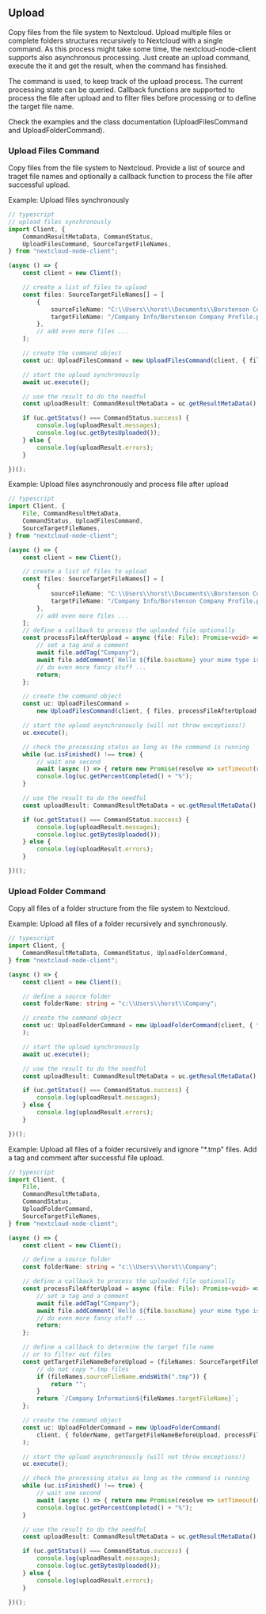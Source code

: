## Upload 
Copy files from the file system to Nextcloud.
Upload multiple files or complete folders structures recursively to Nextcloud with a single command.
As this process might take some time, the nextcloud-node-client supports also asynchronous processing.
Just create an upload command, execute the it and get the result, when the command has finsished. 

The command is used, to keep track of the upload process. The current processing state can be queried. Callback functions are supported to process the file after upload and to filter files before processing or to define the target file name. 

Check the examples and the class documentation (UploadFilesCommand and UploadFolderCommand).

### Upload Files Command
Copy files from the file system to Nextcloud.
Provide a list of source and traget file names and optionally a callback function to process the file after successful upload.

Example: Upload files synchronously
```typescript
// typescript
// upload files synchronously
import Client, {
    CommandResultMetaData, CommandStatus,
    UploadFilesCommand, SourceTargetFileNames,
} from "nextcloud-node-client";

(async () => {
    const client = new Client();

    // create a list of files to upload
    const files: SourceTargetFileNames[] = [
        {
            sourceFileName: "C:\\Users\\horst\\Documents\\Borstenson Company Profile.pdf",
            targetFileName: "/Company Info/Borstenson Company Profile.pdf"
        },
        // add even more files ...
    ];

    // create the command object
    const uc: UploadFilesCommand = new UploadFilesCommand(client, { files });

    // start the upload synchronously
    await uc.execute();

    // use the result to do the needful
    const uploadResult: CommandResultMetaData = uc.getResultMetaData();

    if (uc.getStatus() === CommandStatus.success) {
        console.log(uploadResult.messages);
        console.log(uc.getBytesUploaded());
    } else {
        console.log(uploadResult.errors);
    }

})();
```

Example: Upload files asynchronously and process file after upload
```typescript
// typescript
import Client, {
    File, CommandResultMetaData,
    CommandStatus, UploadFilesCommand,
    SourceTargetFileNames,
} from "nextcloud-node-client";

(async () => {
    const client = new Client();

    // create a list of files to upload
    const files: SourceTargetFileNames[] = [
        {
            sourceFileName: "C:\\Users\\horst\\Documents\\Borstenson Company Profile.pdf",
            targetFileName: "/Company Info/Borstenson Company Profile.pdf"            
        },
        // add even more files ...
    ];
    // define a callback to process the uploaded file optionally
    const processFileAfterUpload = async (file: File): Promise<void> => {
        // set a tag and a comment
        await file.addTag("Company");
        await file.addComment(`Hello ${file.baseName} your mime type is ${file.mime}`);
        // do even more fancy stuff ...
        return;
    };

    // create the command object
    const uc: UploadFilesCommand =
        new UploadFilesCommand(client, { files, processFileAfterUpload });

    // start the upload asynchronously (will not throw exceptions!)
    uc.execute();

    // check the processing status as long as the command is running
    while (uc.isFinished() !== true) {
        // wait one second
        await (async () => { return new Promise(resolve => setTimeout(resolve, 1000)) })();
        console.log(uc.getPercentCompleted() + "%");
    }

    // use the result to do the needful
    const uploadResult: CommandResultMetaData = uc.getResultMetaData();

    if (uc.getStatus() === CommandStatus.success) {
        console.log(uploadResult.messages);
        console.log(uc.getBytesUploaded());
    } else {
        console.log(uploadResult.errors);
    }

})();
```

### Upload Folder Command
Copy all files of a folder structure from the file system to Nextcloud.

Example: Upload all files of a folder recursively and synchronously.
```typescript
// typescript
import Client, {
    CommandResultMetaData, CommandStatus, UploadFolderCommand,
} from "nextcloud-node-client";

(async () => {
    const client = new Client();

    // define a source folder
    const folderName: string = "c:\\Users\\horst\\Company";

    // create the command object
    const uc: UploadFolderCommand = new UploadFolderCommand(client, { folderName }
    );

    // start the upload synchronously
    await uc.execute();

    // use the result to do the needful
    const uploadResult: CommandResultMetaData = uc.getResultMetaData();

    if (uc.getStatus() === CommandStatus.success) {
        console.log(uploadResult.messages);
    } else {
        console.log(uploadResult.errors);
    }

})();
```

Example: Upload all files of a folder recursively and ignore "*.tmp" files. Add a tag and comment after successful file upload.
```typescript
// typescript
import Client, {
    File,
    CommandResultMetaData,
    CommandStatus,
    UploadFolderCommand,
    SourceTargetFileNames,
} from "nextcloud-node-client";

(async () => {
    const client = new Client();

    // define a source folder
    const folderName: string = "c:\\Users\\horst\\Company";

    // define a callback to process the uploaded file optionally
    const processFileAfterUpload = async (file: File): Promise<void> => {
        // set a tag and a comment
        await file.addTag("Company");
        await file.addComment(`Hello ${file.baseName} your mime type is ${file.mime}`);
        // do even more fancy stuff ...
        return;
    };

    // define a callback to determine the target file name
    // or to filter out files
    const getTargetFileNameBeforeUpload = (fileNames: SourceTargetFileNames): string => {
        // do not copy *.tmp files
        if (fileNames.sourceFileName.endsWith(".tmp")) {
            return "";
        }
        return `/Company Information${fileNames.targetFileName}`;
    };

    // create the command object
    const uc: UploadFolderCommand = new UploadFolderCommand(
        client, { folderName, getTargetFileNameBeforeUpload, processFileAfterUpload }
    );

    // start the upload asynchronously (will not throw exceptions!)
    uc.execute();

    // check the processing status as long as the command is running
    while (uc.isFinished() !== true) {
        // wait one second
        await (async () => { return new Promise(resolve => setTimeout(resolve, 1000)) })();
        console.log(uc.getPercentCompleted() + "%");
    }

    // use the result to do the needful
    const uploadResult: CommandResultMetaData = uc.getResultMetaData();

    if (uc.getStatus() === CommandStatus.success) {
        console.log(uploadResult.messages);
        console.log(uc.getBytesUploaded());
    } else {
        console.log(uploadResult.errors);
    }

})();
```
